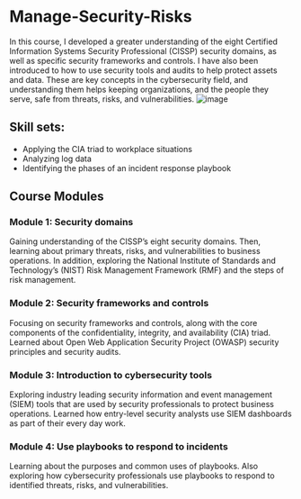 # Manage-Security-Risks
In this course, I developed a greater understanding of the eight Certified Information Systems Security Professional (CISSP) security domains, as well as specific security frameworks and controls. I have also been introduced to how to use security tools and audits to help protect assets and data. These are key concepts in the cybersecurity field, and understanding them helps keeping organizations, and the people they serve, safe from threats, risks, and vulnerabilities.
![image](https://github.com/user-attachments/assets/125ac839-9522-4ea3-b493-d7cd049a0c9e)


## Skill sets:
- Applying the CIA triad to workplace situations
- Analyzing log data
- Identifying the phases of an incident response playbook

## Course Modules

### Module 1: Security domains
Gaining understanding of the CISSP’s eight security domains. Then, learning about primary threats, risks, and vulnerabilities to business operations. In addition, exploring the National Institute of Standards and Technology’s (NIST) Risk Management Framework (RMF) and the steps of risk management.

### Module 2: Security frameworks and controls
Focusing on security frameworks and controls, along with the core components of the confidentiality, integrity, and availability (CIA) triad. Learned about Open Web Application Security Project (OWASP) security principles and security audits.

### Module 3: Introduction to cybersecurity tools
Exploring industry leading security information and event management (SIEM) tools that are used by security professionals to protect business operations. Learned how entry-level security analysts use SIEM dashboards as part of their every day work.

### Module 4: Use playbooks to respond to incidents
Learning about the purposes and common uses of playbooks. Also exploring how cybersecurity professionals use playbooks to respond to identified threats, risks, and vulnerabilities.
